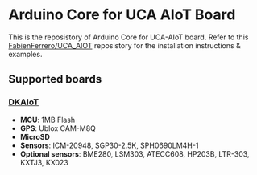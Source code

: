 # Arduino Core for UCA AIoT Board

This is the reposistory of Arduino Core for UCA-AIoT board. Refer to this [FabienFerrero/UCA_AIOT](https://github.com/FabienFerrero/UCA_AIOT/) reposistory for the installation instructions & examples.

## Supported boards

### [DKAIoT](https://github.com/FabienFerrero/UCA_AIOT)
* <b>MCU</b>: 1MB Flash
* <b>GPS</b>: Ublox CAM-M8Q
* <b>MicroSD</b>
* <b>Sensors</b>: ICM-20948, SGP30-2.5K, SPH0690LM4H-1
* <b>Optional sensors</b>: BME280, LSM303, ATECC608, HP203B, LTR-303, KXTJ3, KX023
